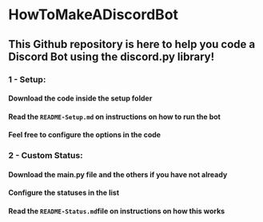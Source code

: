 # HowToMakeADiscordBot
## This Github repository is here to help you code a Discord Bot using the discord.py library!

### 1 - Setup:
#### Download the code inside the setup folder
#### Read the `README-Setup.md` on instructions on how to run the bot
#### Feel free to configure the options in the code

### 2 - Custom Status:
#### Download the main.py file and the others if you have not already
#### Configure the statuses in the list
#### Read the `README-Status.md`file on instructions on how this works
